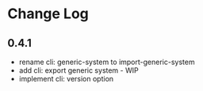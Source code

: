 # Change Log

## 0.4.1
- rename cli: generic-system to import-generic-system
- add cli: export generic system - WIP
- implement cli: version option
